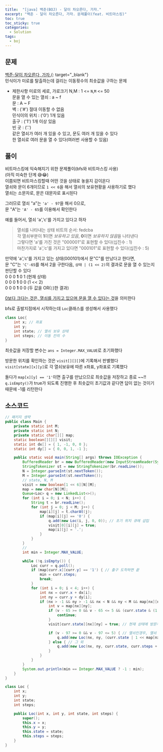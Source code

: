 ```yaml
---
title:  "[java] 백준(BOJ) - 달이 차오른다, 가자."
excerpt: "백준 - 달이 차오른다, 가자. 문제풀이(feat. 비트마스킹)"
toc: true
toc_sticky: true
categories:
  - Solution
tags:
  - boj
---
```

## 문제  
[백준-달이 차오른다, 가자.](https://www.acmicpc.net/problem/1194){: target="_blank"}  
민식이가 미로를 탈출하는데 걸리는 이동횟수의 최솟값을 구하는 문제  

* 제한사항 
미로의 세로, 가로크기 N,M : 1 <= `N`,`M` <= 50  
문을 열 수 있는 열쇠 : a ~ f  
문 : A ~ F  
벽 : ('#') 절대 이동할 수 없음  
민식이의 위치 : ('0') 1개 있음  
출구 : ('1') 1개 이상 있음  
빈 곳 : ('.')  
같은 열쇠가 여러 개 있을 수 있고, 문도 여러 개 있을 수 있다  
한 열쇠로 여러 문을 열 수 있다(여러번 사용할 수 있음)  


## 풀이  
비트마스킹에 익숙해지기 위한 문제풀이(bfs와 비트마스킹 사용)  
(아직 미숙한 단계 😅😂)  
이쯤되면 비트마스킹할때 어떤 것을 상태로 놓을지 감이온다  
열쇠와 문이 6개이므로 `1 << 6`을 해서 열쇠의 보유현황을 사용하기로 했다  
열쇠는 소문자로, 문은 대문자로 표시된다  

그러므로 열쇠 "a"는 `'a' - 97`을 해서 0으로,  
문 "A"는 `'A' - 65`를 이용해서 확인한다  

예를 들어서, 열쇠 'a','c'를 가지고 있다고 하자  
> 열쇠를 나타내는 상태 비트의 순서: fedcba  
> 각 열쇠부분이 **1**이면 *보유하고 있음*, **0**이면 *보유하지 않음*을 나타낸다  
그렇다면 'a'를 가진 것은 "000001"로 표현할 수 있다(십진수 : 1)  
마찬가지로 'a','c'를 가지고 있다면 "000101"로 표현할 수 있다(십진수 : 5)  

만약에 'a','c'를 가지고 있는 상태(000101)에서 문"C"를 만났다고 한다면,  
문 "C"는 `'C'-65`를 해서 2을 구한다음, `상태 | (1 << 2)`의 결과로 문을 열 수 있는지 판단할 수 있다  
0 0 0 **1** 0 1 (현재 상태)  
0 0 0 **1** 0 0 (1 << 2)  
0 0 0 **1** 0 0 (두 값을 OR(`|`)한 결과)  

<ins>0보다 크다는 것은, 열쇠를 가지고 있으며 문을 열 수 있다는 것</ins>을 의미한다  


bfs로 출발지점에서 시작하는데 `Loc`클래스를 생성해서 사용했다  
```java
class Loc{
	int x; // 좌표
	int y;
	int state; // 열쇠 보유 상태
	int steps; // 이동 칸의 수
}
```
최솟값을 저장할 변수는 `ans = Integer.MAX_VALUE`로 초기화했다  

방문한 위치를 확인하는 것은 `visit[][][]`에 기록해서 판별했다  
`visit[state][x][y]`로 각 열쇠보유에 따른 x좌표, y좌표로 기록했다  

돌다가 `map[x][y] == '1'`이면 출구를 만났으므로 최솟값을 저장하고 종료 ~~!!  
`q.isEmpty()`가 true가 되도록 진행한 후 최솟값이 초기값과 같다면 답이 없는 것이기 때문에 -1를 리턴한다  


## 소스코드  
```java
// 패키지 생략
public class Main {
	private static int M;
	private static int N;
	private static char[][] map;
	static boolean[][][] visit;
	static int dx[] = { 1, -1, 0, 0 };
	static int dy[] = { 0, 0, 1, -1 };

	public static void main(String[] args) throws IOException {
		BufferedReader br = new BufferedReader(new InputStreamReader(System.in));
		StringTokenizer st = new StringTokenizer(br.readLine());
		N = Integer.parseInt(st.nextToken());
		M = Integer.parseInt(st.nextToken());
		// state, N, M
		visit = new boolean[1 << 6][N][M];
		map = new char[N][M];
		Queue<Loc> q = new LinkedList<>();
		for (int i = 0; i < N; i++) {
			String t = br.readLine();
			for (int j = 0; j < M; j++) {
				map[i][j] = t.charAt(j);
				if (map[i][j] == '0') {
					q.add(new Loc(i, j, 0, 0)); // 초기 위치 큐에 삽입
					visit[0][i][j] = true;
					map[i][j] = '.';
				}
			}
		}
		//
		int min = Integer.MAX_VALUE;

		while (!q.isEmpty()) {
			Loc curr = q.poll();
			if (map[curr.x][curr.y] == '1') { // 출구 도착하면 끝
				min = curr.steps;
				break;
			}
			for (int i = 0; i < 4; i++) {
				int nx = curr.x + dx[i];
				int ny = curr.y + dy[i];
				if (nx > -1 && ny > -1 && nx < N && ny < M && map[nx][ny] != '#' && !visit[curr.state][nx][ny]) {
					int v = map[nx][ny];
					if (v - 65 >= 0 && v - 65 <= 5 && (curr.state & (1 << v - 65)) == 0) { // 문이면서 열쇠가 없는 경우
						continue;
					}
					visit[curr.state][nx][ny] = true; // 현재 상태에 방문처리

					if (v - 97 >= 0 && v - 97 <= 5) { // 열쇠인경우, 열쇠 상태비트를 더해서 큐에 추가
						q.add(new Loc(nx, ny, (curr.state | 1 << map[nx][ny] - 97), curr.steps + 1));
					} else { // 그 외
						q.add(new Loc(nx, ny, curr.state, curr.steps + 1));
					}
				}
			}
		}
		System.out.println(min == Integer.MAX_VALUE ? -1 : min);
	}
}

class Loc {
	int x;
	int y;
	int state;
	int steps;

	public Loc(int x, int y, int state, int steps) {
		super();
		this.x = x;
		this.y = y;
		this.state = state;
		this.steps = steps;
	}
}
```